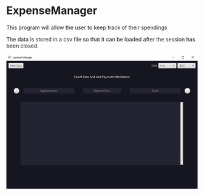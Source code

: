 # ExpenseManager
This program will allow the user to keep track of their spendings

The data is stored in a csv file so that it can be loaded after the session has been closed.

<img src="images/DataEditor.png">
